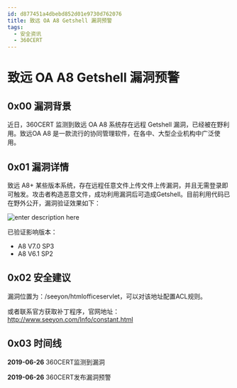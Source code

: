 ```yaml
---
id: d877451a4dbebd852d01e9730d762076
title: 致远 OA A8 Getshell 漏洞预警
tags: 
  - 安全资讯
  - 360CERT
---
```


# 致远 OA A8 Getshell 漏洞预警

0x00 漏洞背景
---------


近日，360CERT 监测到致远 OA A8 系统存在远程 Getshell 漏洞，已经被在野利用。致远OA A8 是一款流行的协同管理软件，在各中、大型企业机构中广泛使用。


0x01 漏洞详情
---------


致远 A8+ 某些版本系统，存在远程任意文件上传文件上传漏洞，并且无需登录即可触发。攻击者构造恶意文件，成功利用漏洞后可造成Getshell。目前利用代码已在野外公开，漏洞验证效果如下：


![enter description here](https://p403.ssl.qhimgs4.com/t018da4f36aa5e26dd7.jpeg)


已验证影响版本：


* A8 V7.0 SP3
* A8 V6.1 SP2


0x02 安全建议
---------


漏洞位置为：/seeyon/htmlofficeservlet，可以对该地址配置ACL规则。


或者联系官方获取补丁程序，官网地址：<http://www.seeyon.com/Info/constant.html>


0x03 时间线
--------


**2019-06-26** 360CERT监测到漏洞


**2019-06-26** 360CERT发布漏洞预警


